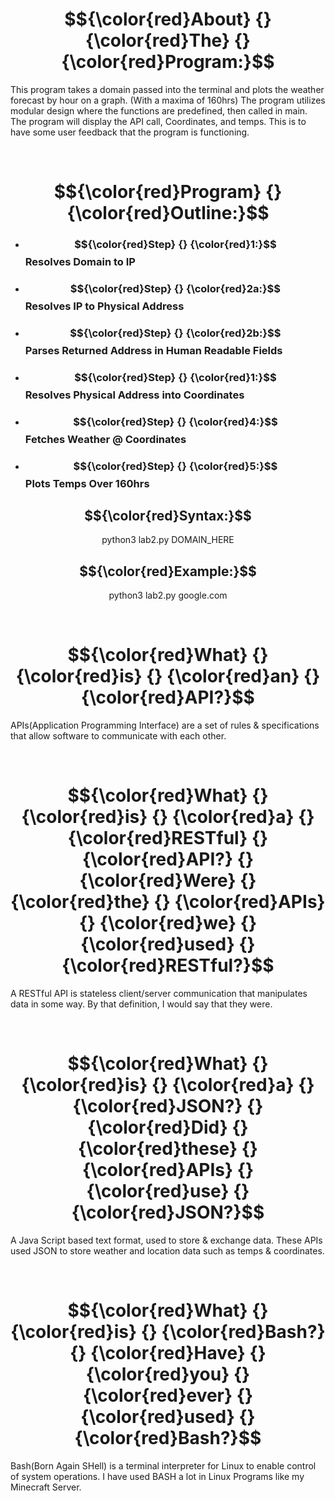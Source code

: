 
<div align="center">
  
# $${\color{red}About} {} {\color{red}The} {} {\color{red}Program:}$$

</div>


<div align="left">
  
This program takes a domain passed into the terminal and plots the 
weather forecast by hour on a graph. (With a maxima of 160hrs)
The program utilizes modular design where the functions are predefined, then called in main.
The program will display the API call, Coordinates, and temps. This is to have some user feedback
that the program is functioning.

</div>
<br>


<div align="center">
  
# $${\color{red}Program} {}  {\color{red}Outline:}$$

</div>


<div align="left">
  
- ### $${\color{red}Step} {} {\color{red}1:}$$  Resolves Domain to IP
- ### $${\color{red}Step} {} {\color{red}2a:}$$ Resolves IP to Physical Address
- ### $${\color{red}Step} {} {\color{red}2b:}$$ Parses Returned Address in Human Readable Fields
- ### $${\color{red}Step} {} {\color{red}1:}$$  Resolves Physical Address into Coordinates
- ### $${\color{red}Step} {} {\color{red}4:}$$  Fetches Weather @ Coordinates
- ###  $${\color{red}Step} {} {\color{red}5:}$$ Plots Temps Over 160hrs

</div>
<div align="center">
  
## $${\color{red}Syntax:}$$
python3 lab2.py DOMAIN_HERE

</div>
<div align="center">

## $${\color{red}Example:}$$
python3 lab2.py google.com

</div>
<br>


  
<div align="center">  
  
# $${\color{red}What} {} {\color{red}is} {} {\color{red}an} {} {\color{red}API?}$$

</div>

  
APIs(Application Programming Interface) are a set of rules &
specifications that allow software to communicate with each other.

<br>

<div align="center">
  
# $${\color{red}What} {} {\color{red}is} {} {\color{red}a} {} {\color{red}RESTful} {} {\color{red}API?} {} {\color{red}Were} {} {\color{red}the} {} {\color{red}APIs} {} {\color{red}we} {} {\color{red}used} {} {\color{red}RESTful?}$$

</div>


A RESTful API is stateless client/server communication that manipulates data in 
some way. By that definition, I would say that they were.

<br>

<div align="center">
  
# $${\color{red}What} {} {\color{red}is} {} {\color{red}a} {} {\color{red}JSON?} {} {\color{red}Did} {} {\color{red}these} {} {\color{red}APIs} {} {\color{red}use} {} {\color{red}JSON?}$$

</div>


A Java Script based text format, used to store & exchange data.
These APIs used JSON to store weather and location data such as temps 
& coordinates.

<br>

<div align="center">
  
# $${\color{red}What} {} {\color{red}is} {} {\color{red}Bash?} {} {\color{red}Have} {} {\color{red}you} {} {\color{red}ever} {} {\color{red}used} {} {\color{red}Bash?}$$

</div>


Bash(Born Again SHell) is a terminal interpreter for Linux to enable control
of system operations. I have used BASH a lot in Linux Programs like my Minecraft Server.

<br>



